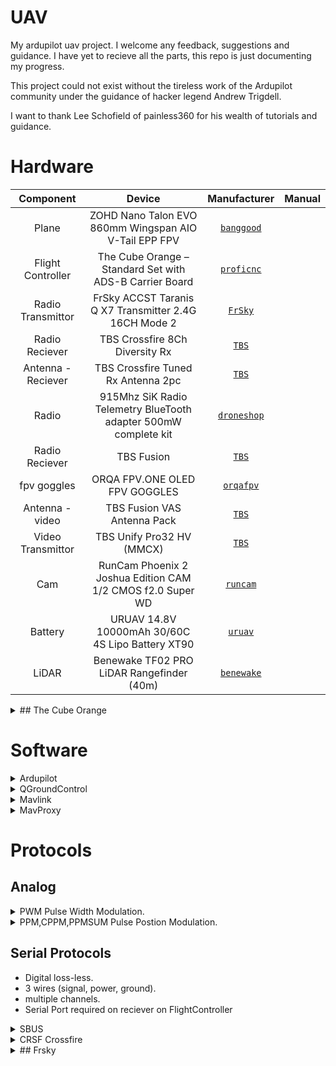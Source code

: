# UAV
My ardupilot uav project. I welcome any feedback, suggestions and guidance.
I have yet to recieve all the parts, this repo is just documenting my progress.

This project could not exist without the tireless work of the Ardupilot community under
the guidance of hacker legend Andrew Trigdell.

I want to thank Lee Schofield of painless360 for his wealth of tutorials and guidance. 

# Hardware

| Component | Device | Manufacturer | Manual | 
| :---: | :---: | :---: | :---: |
| Plane | ZOHD Nano Talon EVO 860mm Wingspan AIO V-Tail EPP FPV | <a href="https://au.banggood.com/ZOHD-Nano-Talon-EVO-860mm-Wingspan-AIO-V-Tail-EPP-FPV-Wing-RC-Airplane-PNPWith-FPV-Ready-p-1564933.html?ID=533302&cur_warehouse=AU" target="_blank">`banggood`</a> | |
| Flight Controller  | The Cube Orange – Standard Set with ADS-B Carrier Board | <a href="http://www.proficnc.com/all-products/191-pixhawk2-suite.html" target="_blank">`proficnc`</a> | |
| Radio Transmittor | FrSky ACCST Taranis Q X7 Transmitter 2.4G 16CH Mode 2 | <a href="https://www.frsky-rc.com/product/taranis-q-x7-2/" target="_blank">`FrSky`</a> | |
| Radio Reciever | TBS Crossfire 8Ch Diversity Rx | <a href="https://www.team-blacksheep.com/products/prod:crossfire_8chrx" target="_blank">`TBS`</a> | |
| Antenna - Reciever | TBS Crossfire Tuned Rx Antenna 2pc | <a href="https://www.team-blacksheep.com/products/prod:tuned_rx_antenna" target="_blank">`TBS`</a> | |
| Radio | 915Mhz SiK Radio Telemetry BlueTooth adapter 500mW complete kit | <a href="https://droneshop.biz/product/915mhz-sik-radio-telemetry-bluetooth-adapter-500mw-complete-kit/?v=eedc0d4ce163" target="_blank">`droneshop`</a> |  |
| Radio Reciever | TBS Fusion | <a href="https://www.team-blacksheep.com/products/prod:tbs_fusion" target="_blank">`TBS`</a>  | |
| fpv goggles | ORQA FPV.ONE OLED FPV GOGGLES | <a href="https://orqafpv.com/" target="_blank">`orqafpv`</a> | |
| Antenna - video | TBS Fusion VAS Antenna Pack | <a href="https://www.team-blacksheep.com/products/prod:fusion_vasant_pack" target="_blank">`TBS`</a> | |
| Video Transmittor | TBS Unify Pro32 HV (MMCX) | <a href="https://www.team-blacksheep.com/products/prod:unifypro32_hv" target="_blank">`TBS`</a> | |
| Cam | RunCam Phoenix 2 Joshua Edition CAM 1/2 CMOS f2.0 Super WD | <a href="https://shop.runcam.com/runcam-phoenix-2/" target="_blank">`runcam`</a> | |
| Battery | URUAV 14.8V 10000mAh 30/60C 4S Lipo Battery XT90 | <a href="https://www.uruav.com/URUAV-14_8V-10000mAh-30-or-60C-4S-Lipo-Batteri-XT60-Plug-f-r-FPV-RC-Quadcopter-Jordbruk-Drone-p-224.html" target="_blank">`uruav`</a> | |
| LiDAR | Benewake TF02 PRO LiDAR Rangefinder (40m) | <a href="http://en.benewake.com/product/detail/5c345c9de5b3a844c4723299" target="_blank">`benewake`</a> | |

<details>
<summary>## The Cube Orange</summary>
The Cube Orange autopilot is the latest and most powerful model in the Cubepilot ecosystem.
Designed for hobby users, commercial system integrators and UAS manufacturers the Cube Orange 
autopilot is part of a wide ecosystem of autopilot modules and carrier boards. 

### ADS-B Carrier Board
* Integration of uAvonix ADS-B IN Receiver on Serial 5
* Built-In ADS-B Antenna
</details>

# Software

<details>
<summary>Ardupilot</summary>

* [ardupilot-home] Home
* [ardupilot-plane] Plane

[ardupilot-home]: https://ardupilot.org/ardupilot/index.html
[ardupilot-plane]: https://ardupilot.org/plane/index.html

</details>

<details>
<summary>QGroundControl</summary>

* User Guide  https://docs.qgroundcontrol.com/en/
* Developer Guide https://dev.qgroundcontrol.com/en/

</details>

<details><summary>Mavlink</summary>

* <a href="https://mavlink.io/en/">Guide</a>
* <a href="https://mavsdk.mavlink.io/develop/en/index.html">SDK</a>
* <a href="https://mavlink.io/en/messages/common.html">Common Messages</a>
* <a href="http://mavsdk-python-docs.s3-website.eu-central-1.amazonaws.com">Python API Reference</a>
</details>

<details><summary>MavProxy</summary> 
A UAV ground station software package for MAVLink based systems

MAVProxy is a fully-functioning GCS for UAV’s, designed as a minimalist, portable and extendable GCS for any autonomous system supporting the MAVLink protocol (such as one using ArduPilot). MAVProxy is a powerful command-line based “developer” ground station software. It can be extended via add-on modules, or complemented with another ground station, such as Mission Planner, APM Planner 2, QGroundControl etc, to provide a graphical user interface.

* <a href="https://ardupilot.org/mavproxy/index.html">Home</a>
* <a href="https://ardupilot.org/mavproxy/docs/development/mavdevenvlinux.html">Linux Dev Environment</a>
* <a href="https://ardupilot.org/mavproxy/docs/getting_started/cheatsheet.html#mavproxy-cheetsheet">Cheatsheet</a>
* <a href="https://ardupilot.org/mavproxy/docs/modules/index.html">Modules</a>
</details>

# Protocols

## Analog
<details><summary>PWM  Pulse Width Modulation.</summary>
* 1 channel.
* length of the pulse specifies the servo output or throttle position.
</details>

<details><summary>PPM,CPPM,PPMSUM  Pulse Postion Modulation.</summary>
* 8 channels.
* channels are sent one after the other.
* It’s not as accurate or jitter free as serial communications, but it’s more widely available and supported by many Flight controllers.
</details>

## Serial Protocols
* Digital loss-less.
* 3 wires (signal, power, ground).
* multiple channels.
* Serial Port required on reciever on FlightController

<details><summary>SBUS</summary>
Serial Bus.
* 18 channels.
* inverted UART communication signal.
</details>

<details><summary>CRSF Crossfire</summary>
* faster update rates
* two-way capabilities, no additional ports required.
</details>

<details><summary>## Frsky</summary>
* D8      D/V series.
* D16     X series.
* LR12    (longrange) L9R
</details>
